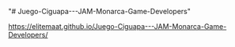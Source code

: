 "# Juego-Ciguapa---JAM-Monarca-Game-Developers" 

https://elitemaat.github.io/Juego-Ciguapa---JAM-Monarca-Game-Developers/
